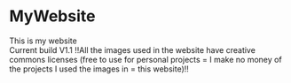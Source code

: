# MyWebsite
This is my website
<br>
Current build V1.1
!!All the images used in the website have creative commons licenses (free to use for personal projects = I make no money of the projects I used the images in = this website)!!
